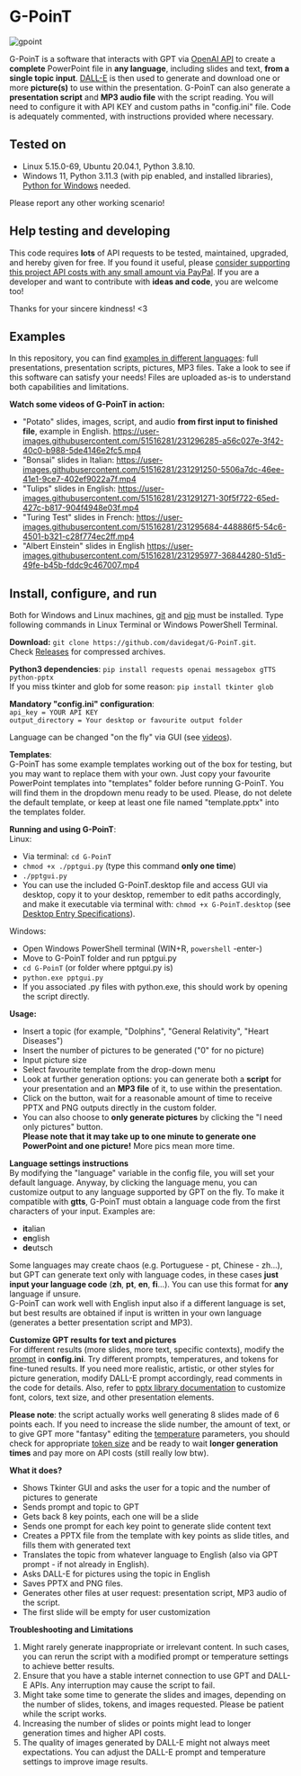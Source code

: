# G-PoinT

![gpoint](https://user-images.githubusercontent.com/51516281/231254043-a65b5bee-75b5-4391-bb08-472becbda7f6.png)

G-PoinT is a software that interacts with GPT via [OpenAI API](https://platform.openai.com/docs/api-reference/introduction) to create a **complete** PowerPoint file in **any language**, including slides and text, **from a single topic input**. [DALL-E](https://platform.openai.com/docs/api-reference/images) is then used to generate and download one or more **picture(s)** to use within the presentation. G-PoinT can also generate a **presentation script** and **MP3 audio file** with the script reading. You will need to configure it with API KEY and custom paths in "config.ini" file. Code is adequately commented, with instructions provided where necessary.

## Tested on

- Linux 5.15.0-69, Ubuntu 20.04.1, Python 3.8.10.
- Windows 11, Python 3.11.3 (with pip enabled, and installed libraries), [Python for Windows](https://www.python.org/downloads/windows/) needed.

Please report any other working scenario!

## Help testing and developing

This code requires **lots** of API requests to be tested, maintained, upgraded, and hereby given for free. If you found it useful, please [consider supporting this project API costs with any small amount via PayPal](https://www.paypal.com/donate/?hosted_button_id=2EGA7T2LTD3AU). If you are a developer and want to contribute with **ideas and code**, you are welcome too!

Thanks for your sincere kindness! <3

## Examples

In this repository, you can find [examples in different languages](https://github.com/davidegat/G-PoinT/tree/main/examples): full presentations, presentation scripts, pictures, MP3 files. Take a look to see if this software can satisfy your needs! Files are uploaded as-is to understand both capabilities and limitations.

**Watch some videos of G-PoinT in action:**

- "Potato" slides, images, script, and audio **from first input to finished file**, example in English.
  https://user-images.githubusercontent.com/51516281/231296285-a56c027e-3f42-40c0-b988-5de4146e2fc5.mp4
- "Bonsai" slides in Italian:
  https://user-images.githubusercontent.com/51516281/231291250-5506a7dc-46ee-41e1-9ce7-402ef9022a7f.mp4
- "Tulips" slides in English:
  https://user-images.githubusercontent.com/51516281/231291271-30f5f722-65ed-427c-b817-904f4948e03f.mp4
- "Turing Test" slides in French:
  https://user-images.githubusercontent.com/51516281/231295684-448886f5-54c6-4501-b321-c28f774ec2ff.mp4
- "Albert Einstein" slides in English
  https://user-images.githubusercontent.com/51516281/231295977-36844280-51d5-49fe-b45b-fddc9c467007.mp4

## Install, configure, and run

Both for Windows and Linux machines, [git](https://git-scm.com/downloads) and [pip](https://pip.pypa.io/en/stable/installation/) must be installed. Type following commands in Linux Terminal or Windows PowerShell Terminal.

**Download:** `git clone https://github.com/davidegat/G-PoinT.git`.\
Check [Releases](https://github.com/davidegat/G-PoinT/releases) for compressed archives.

**Python3 dependencies**: `pip install requests openai messagebox gTTS python-pptx`\
If you miss tkinter and glob for some reason: `pip install tkinter glob`

**Mandatory "config.ini" configuration**:\
`api_key = YOUR API KEY`\
`output_directory = Your desktop or favourite output folder`

Language can be changed "on the fly" via GUI (see [videos](https://github.com/davidegat/G-PoinT#examples)).

**Templates**:\
G-PoinT has some example templates working out of the box for testing, but you may want to replace them with your own. Just copy your favourite PowerPoint templates into "templates" folder before running G-PoinT. You will find them in the dropdown menu ready to be used. Please, do not delete the default template, or keep at least one file named "template.pptx" into the templates folder.

**Running and using G-PoinT**:\
Linux:
- Via terminal: `cd G-PoinT`
- `chmod +x ./pptgui.py` (type this command **only one time**)
- `./pptgui.py`
- You can use the included G-PoinT.desktop file and access GUI via desktop, copy it to your desktop, remember to edit paths accordingly, and make it executable via terminal with: `chmod +x G-PoinT.desktop` (see [Desktop Entry Specifications](https://developer-old.gnome.org/desktop-entry-spec/)).

Windows:
- Open Windows PowerShell terminal (WIN+R, `powershell` -enter-)
- Move to G-PoinT folder and run pptgui.py
- `cd G-PoinT` (or folder where pptgui.py is)
- `python.exe pptgui.py`
- If you associated .py files with python.exe, this should work by opening the script directly.

**Usage:**
- Insert a topic (for example, "Dolphins", "General Relativity", "Heart Diseases")
- Insert the number of pictures to be generated ("0" for no picture)
- Input picture size
- Select favourite template from the drop-down menu
- Look at further generation options: you can generate both a **script** for your presentation and an **MP3 file** of it, to use within the presentation.
- Click on the button, wait for a reasonable amount of time to receive PPTX and PNG outputs directly in the custom folder.
- You can also choose to **only generate pictures** by clicking the "I need only pictures" button.\
  **Please note that it may take up to one minute to generate one PowerPoint and one picture!** More pics mean more time.

**Language settings instructions**\
By modifying the "language" variable in the config file, you will set your default language. Anyway, by clicking the language menu, you can customize output to any language supported by GPT on the fly. To make it compatible with **gtts**, G-PoinT must obtain a language code from the first characters of your input. Examples are:
- **it**alian
- **en**glish
- **de**utsch

Some languages may create chaos (e.g. Portuguese - pt, Chinese - zh...), but GPT can generate text only with language codes, in these cases **just input your language code** (**zh**, **pt**, **en**, **fi**...). You can use this format for **any** language if unsure.\
G-PoinT can work well with English input also if a different language is set, but best results are obtained if input is written in your own language (generates a better presentation script and MP3).

**Customize GPT results for text and pictures**\
For different results (more slides, more text, specific contexts), modify the [prompt](https://help.openai.com/en/articles/6654000-best-practices-for-prompt-engineering-with-openai-api) in **config.ini**. Try different prompts, temperatures, and tokens for fine-tuned results. If you need more realistic, artistic, or other styles for picture generation, modify DALL-E prompt accordingly, read comments in the code for details. Also, refer to [pptx library documentation](https://python-pptx.readthedocs.io/en/latest/) to customize font, colors, text size, and other presentation elements.

**Please note**: the script actually works well generating 8 slides made of 6 points each. If you need to increase the slide number, the amount of text, or to give GPT more "fantasy" editing the [temperature](https://platform.openai.com/docs/api-reference/completions/create#completions/create-temperature) parameters, you should check for appropriate [token size](https://help.openai.com/en/articles/4936856-what-are-tokens-and-how-to-count-them) and be ready to wait **longer generation times** and pay more on API costs (still really low btw).

**What it does?**
- Shows Tkinter GUI and asks the user for a topic and the number of pictures to generate
- Sends prompt and topic to GPT
- Gets back 8 key points, each one will be a slide
- Sends one prompt for each key point to generate slide content text
- Creates a PPTX file from the template with key points as slide titles, and fills them with generated text
- Translates the topic from whatever language to English (also via GPT prompt - if not already in English).
- Asks DALL-E for pictures using the topic in English
- Saves PPTX and PNG files.
- Generates other files at user request: presentation script, MP3 audio of the script.
- The first slide will be empty for user customization

**Troubleshooting and Limitations**
1. Might rarely generate inappropriate or irrelevant content. In such cases, you can rerun the script with a modified prompt or temperature settings to achieve better results.
2. Ensure that you have a stable internet connection to use GPT and DALL-E APIs. Any interruption may cause the script to fail.
3. Might take some time to generate the slides and images, depending on the number of slides, tokens, and images requested. Please be patient while the script works.
4. Increasing the number of slides or points might lead to longer generation times and higher API costs.
5. The quality of images generated by DALL-E might not always meet expectations. You can adjust the DALL-E prompt and temperature settings to improve image results.

